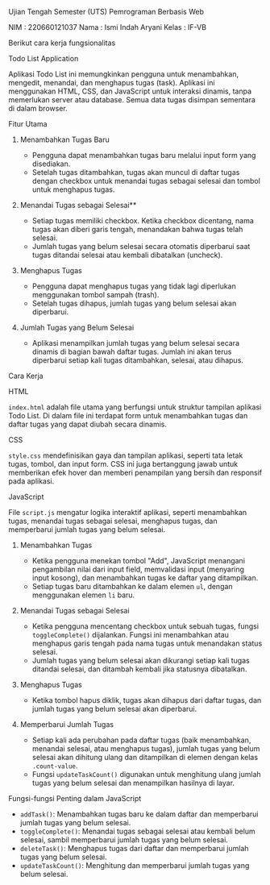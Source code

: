 Ujian Tengah Semester (UTS)
Pemrograman Berbasis Web

NIM     : 220660121037
Nama    : Ismi Indah Aryani
Kelas   : IF-VB

Berikut cara kerja fungsionalitas

Todo List Application

Aplikasi Todo List ini memungkinkan pengguna untuk menambahkan, mengedit, menandai, dan menghapus tugas (task). Aplikasi ini menggunakan HTML, CSS, dan JavaScript untuk interaksi dinamis, tanpa memerlukan server atau database. Semua data tugas disimpan sementara di dalam browser.

Fitur Utama

1.  Menambahkan Tugas Baru
    - Pengguna dapat menambahkan tugas baru melalui input form yang disediakan. 
    - Setelah tugas ditambahkan, tugas akan muncul di daftar tugas dengan checkbox untuk menandai tugas sebagai selesai dan tombol untuk menghapus tugas.
   
2.  Menandai Tugas sebagai Selesai**
    - Setiap tugas memiliki checkbox. Ketika checkbox dicentang, nama tugas akan diberi garis tengah, menandakan bahwa tugas telah selesai.
    - Jumlah tugas yang belum selesai secara otomatis diperbarui saat tugas ditandai selesai atau kembali dibatalkan (uncheck).

3.  Menghapus Tugas
    - Pengguna dapat menghapus tugas yang tidak lagi diperlukan menggunakan tombol sampah (trash).
    - Setelah tugas dihapus, jumlah tugas yang belum selesai akan diperbarui.

4.  Jumlah Tugas yang Belum Selesai
    - Aplikasi menampilkan jumlah tugas yang belum selesai secara dinamis di bagian bawah daftar tugas. Jumlah ini akan terus diperbarui setiap kali tugas ditambahkan, selesai, atau dihapus.


Cara Kerja

HTML

`index.html` adalah file utama yang berfungsi untuk struktur tampilan aplikasi Todo List. Di dalam file ini terdapat form untuk menambahkan tugas dan daftar tugas yang dapat diubah secara dinamis.

CSS

`style.css` mendefinisikan gaya dan tampilan aplikasi, seperti tata letak tugas, tombol, dan input form. CSS ini juga bertanggung jawab untuk memberikan efek hover dan memberi penampilan yang bersih dan responsif pada aplikasi.

JavaScript

File `script.js` mengatur logika interaktif aplikasi, seperti menambahkan tugas, menandai tugas sebagai selesai, menghapus tugas, dan memperbarui jumlah tugas yang belum selesai.

1.  Menambahkan Tugas
    - Ketika pengguna menekan tombol "Add", JavaScript menangani pengambilan nilai dari input field, memvalidasi input (menyaring input kosong), dan menambahkan tugas ke daftar yang ditampilkan.
    - Setiap tugas baru ditambahkan ke dalam elemen `ul`, dengan menggunakan elemen `li` baru.

2.  Menandai Tugas sebagai Selesai
    - Ketika pengguna mencentang checkbox untuk sebuah tugas, fungsi `toggleComplete()` dijalankan. Fungsi ini menambahkan atau menghapus garis tengah pada nama tugas untuk menandakan status selesai.
    - Jumlah tugas yang belum selesai akan dikurangi setiap kali tugas ditandai selesai, dan ditambah kembali jika statusnya dibatalkan.

3.  Menghapus Tugas
    - Ketika tombol hapus diklik, tugas akan dihapus dari daftar tugas, dan jumlah tugas yang belum selesai akan diperbarui.

4.  Memperbarui Jumlah Tugas
    - Setiap kali ada perubahan pada daftar tugas (baik menambahkan, menandai selesai, atau menghapus tugas), jumlah tugas yang belum selesai akan dihitung ulang dan ditampilkan di elemen dengan kelas `.count-value`.
    - Fungsi `updateTaskCount()` digunakan untuk menghitung ulang jumlah tugas yang belum selesai dan menampilkan hasilnya di layar.

Fungsi-fungsi Penting dalam JavaScript

- `addTask()`: Menambahkan tugas baru ke dalam daftar dan memperbarui jumlah tugas yang belum selesai.
- `toggleComplete()`: Menandai tugas sebagai selesai atau kembali belum selesai, sambil memperbarui jumlah tugas yang belum selesai.
- `deleteTask()`: Menghapus tugas dari daftar dan memperbarui jumlah tugas yang belum selesai.
- `updateTaskCount()`: Menghitung dan memperbarui jumlah tugas yang belum selesai.